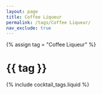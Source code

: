 ```yaml
---
layout: page
title: Coffee Liqueur
permalink: /tags/Coffee Liqueur/
nav_exclude: true
---
```

{% assign tag = "Coffee Liqueur" %}
# {{ tag }}
{% include cocktail_tags.liquid %}

